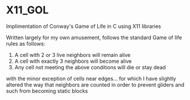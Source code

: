 # X11_GOL
Implimentation of Conway's Game of Life in C using X11 libraries

Written largely for my own amusement, follows the standard Game of life rules as follows:

1. A cell with 2 or 3 live neighbors will remain alive
2. A cell with exactly 3 neighbors will become alive
3. Any cell not meeting the above conditions will die or stay dead

with the minor exception of cells near edges... for which I have slightly altered the way that
neighbors are counted in order to prevent gliders and such from becoming static blocks

